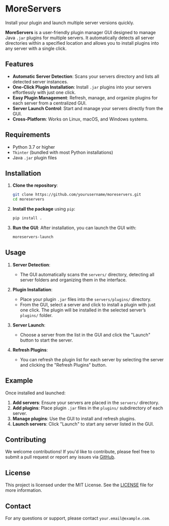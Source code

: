 # MoreServers
Install your plugin and launch multiple server versions quickly.

**MoreServers** is a user-friendly plugin manager GUI designed to manage Java `.jar` plugins for multiple servers. It automatically detects all server directories within a specified location and allows you to install plugins into any server with a single click.

## Features

- **Automatic Server Detection**: Scans your servers directory and lists all detected server instances.
- **One-Click Plugin Installation**: Install `.jar` plugins into your servers effortlessly with just one click.
- **Easy Plugin Management**: Refresh, manage, and organize plugins for each server from a centralized GUI.
- **Server Launch Control**: Start and manage your servers directly from the GUI.
- **Cross-Platform**: Works on Linux, macOS, and Windows systems.

## Requirements

- Python 3.7 or higher
- `Tkinter` (bundled with most Python installations)
- Java `.jar` plugin files

## Installation

1. **Clone the repository**:
    ```bash
    git clone https://github.com/yourusername/moreservers.git
    cd moreservers
    ```

2. **Install the package** using `pip`:
    ```bash
    pip install .
    ```

3. **Run the GUI**:
    After installation, you can launch the GUI with:
    ```bash
    moreservers-launch
    ```

## Usage

1. **Server Detection**:
    - The GUI automatically scans the `servers/` directory, detecting all server folders and organizing them in the interface.

2. **Plugin Installation**:
    - Place your plugin `.jar` files into the `servers/plugins/` directory.
    - From the GUI, select a server and click to install a plugin with just one click. The plugin will be installed in the selected server’s `plugins/` folder.

3. **Server Launch**:
    - Choose a server from the list in the GUI and click the "Launch" button to start the server.

4. **Refresh Plugins**:
    - You can refresh the plugin list for each server by selecting the server and clicking the "Refresh Plugins" button.

## Example

Once installed and launched:

1. **Add servers**: Ensure your servers are placed in the `servers/` directory.
2. **Add plugins**: Place plugin `.jar` files in the `plugins/` subdirectory of each server.
3. **Manage plugins**: Use the GUI to install and refresh plugins.
4. **Launch servers**: Click "Launch" to start any server listed in the GUI.

## Contributing

We welcome contributions! If you'd like to contribute, please feel free to submit a pull request or report any issues via [GitHub](https://github.com/yourusername/moreservers/issues).

## License

This project is licensed under the MIT License. See the [LICENSE](LICENSE) file for more information.

## Contact

For any questions or support, please contact `your.email@example.com`.

